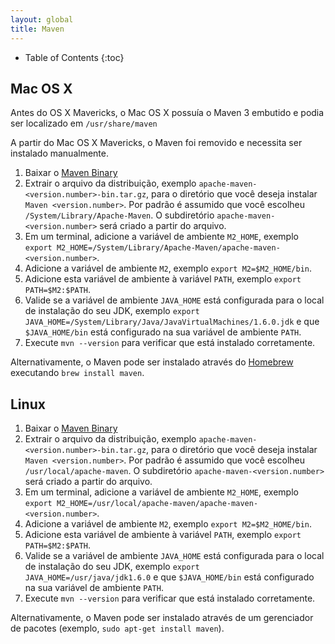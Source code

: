 ```yaml
---
layout: global
title: Maven
---
```


* Table of Contents
{:toc}

## Mac OS X

Antes do OS X Mavericks, o Mac OS X possuía o Maven 3 embutido e podia ser localizado em
`/usr/share/maven`

A partir do Mac OS X Mavericks, o Maven foi removido e necessita ser instalado manualmente.

1.  Baixar o [Maven Binary](http://maven.apache.org/download.cgi)
2.  Extrair o arquivo da distribuição, exemplo
    `apache-maven-<version.number>-bin.tar.gz`, para o diretório que você deseja instalar
    `Maven <version.number>`. Por padrão é assumido que você escolheu
    `/System/Library/Apache-Maven`. O subdiretório `apache-maven-<version.number>`
    será criado a partir do arquivo.
3.  Em um terminal, adicione a variável de ambiente `M2_HOME`, exemplo
    `export M2_HOME=/System/Library/Apache-Maven/apache-maven-<version.number>`.
4.  Adicione a variável de ambiente `M2`, exemplo `export M2=$M2_HOME/bin`.
5.  Adicione esta variável de ambiente à variável `PATH`, exemplo
    `export PATH=$M2:$PATH`.
6.  Valide se a variável de ambiente `JAVA_HOME` está configurada para o local de instalação do
    seu JDK, exemplo
    `export JAVA_HOME=/System/Library/Java/JavaVirtualMachines/1.6.0.jdk` e que `$JAVA_HOME/bin`
    está configurado na sua variável de ambiente `PATH`.
7.  Execute `mvn --version` para verificar que está instalado corretamente.

Alternativamente, o Maven pode ser instalado através do [Homebrew](http://brew.sh/) executando
`brew install maven`.

## Linux

1.  Baixar o [Maven Binary](http://maven.apache.org/download.cgi)
2.  Extrair o arquivo da distribuição, exemplo
    `apache-maven-<version.number>-bin.tar.gz`, para o diretório que você deseja instalar
    `Maven <version.number>`. Por padrão é assumido que você escolheu
    `/usr/local/apache-maven`. O subdiretório `apache-maven-<version.number>`
    será criado a partir do arquivo.
3.  Em um terminal, adicione a variável de ambiente `M2_HOME`, exemplo
    `export M2_HOME=/usr/local/apache-maven/apache-maven-<version.number>`.
4.  Adicione a variável de ambiente `M2`, exemplo `export M2=$M2_HOME/bin`.
5.  Adicione esta variável de ambiente à variável `PATH`, exemplo
    `export PATH=$M2:$PATH`.
6.  Valide se a variável de ambiente `JAVA_HOME` está configurada para o local de instalação do
    seu JDK, exemplo `export JAVA_HOME=/usr/java/jdk1.6.0` e que `$JAVA_HOME/bin`
    está configurado na sua variável de ambiente `PATH`.
7.  Execute `mvn --version` para verificar que está instalado corretamente.

Alternativamente, o Maven pode ser instalado através de um gerenciador de pacotes
(exemplo, `sudo apt-get install maven`).
